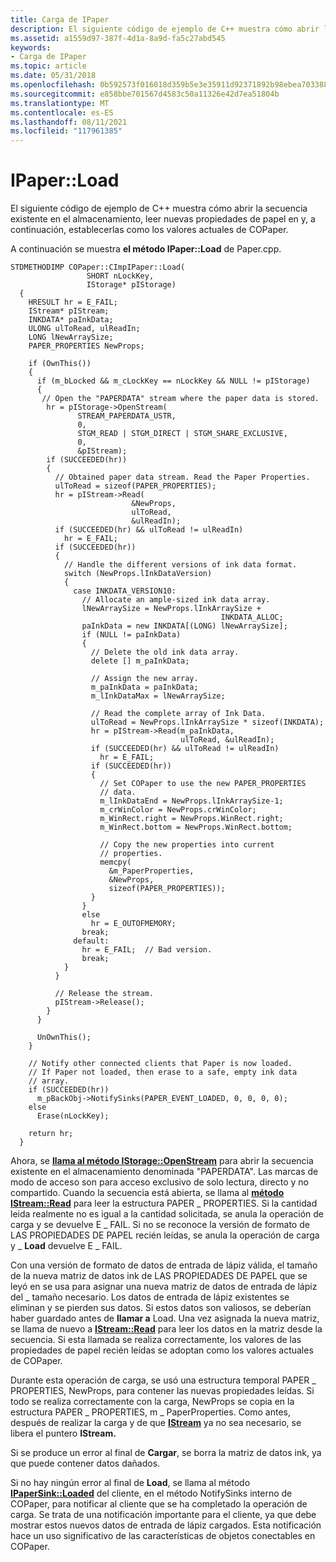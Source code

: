 ```yaml
---
title: Carga de IPaper
description: El siguiente código de ejemplo de C++ muestra cómo abrir la secuencia existente en el almacenamiento, leer nuevas propiedades de papel en y, a continuación, establecerlas como los valores actuales de COPaper.
ms.assetid: a1559d97-387f-4d1a-8a9d-fa5c27abd545
keywords:
- Carga de IPaper
ms.topic: article
ms.date: 05/31/2018
ms.openlocfilehash: 0b592573f016018d359b5e3e35911d92371892b98ebea70338844b7f8ef4b1f2
ms.sourcegitcommit: e858bbe701567d4583c50a11326e42d7ea51804b
ms.translationtype: MT
ms.contentlocale: es-ES
ms.lasthandoff: 08/11/2021
ms.locfileid: "117961385"
---
```

# <a name="ipaperload"></a>IPaper::Load

El siguiente código de ejemplo de C++ muestra cómo abrir la secuencia existente en el almacenamiento, leer nuevas propiedades de papel en y, a continuación, establecerlas como los valores actuales de COPaper.

A continuación se muestra **el método IPaper::Load** de Paper.cpp.


```
STDMETHODIMP COPaper::CImpIPaper::Load(
                 SHORT nLockKey,
                 IStorage* pIStorage)
  {
    HRESULT hr = E_FAIL;
    IStream* pIStream;
    INKDATA* paInkData;
    ULONG ulToRead, ulReadIn;
    LONG lNewArraySize;
    PAPER_PROPERTIES NewProps;

    if (OwnThis())
    {
      if (m_bLocked && m_cLockKey == nLockKey && NULL != pIStorage)
      {
       // Open the "PAPERDATA" stream where the paper data is stored.
        hr = pIStorage->OpenStream(
               STREAM_PAPERDATA_USTR,
               0,
               STGM_READ | STGM_DIRECT | STGM_SHARE_EXCLUSIVE,
               0,
               &pIStream);
        if (SUCCEEDED(hr))
        {
          // Obtained paper data stream. Read the Paper Properties.
          ulToRead = sizeof(PAPER_PROPERTIES);
          hr = pIStream->Read(
                           &NewProps,
                           ulToRead,
                           &ulReadIn);
          if (SUCCEEDED(hr) && ulToRead != ulReadIn)
            hr = E_FAIL;
          if (SUCCEEDED(hr))
          {
            // Handle the different versions of ink data format.
            switch (NewProps.lInkDataVersion)
            {
              case INKDATA_VERSION10:
                // Allocate an ample-sized ink data array.
                lNewArraySize = NewProps.lInkArraySize + 
                                               INKDATA_ALLOC;
                paInkData = new INKDATA[(LONG) lNewArraySize];
                if (NULL != paInkData)
                {
                  // Delete the old ink data array.
                  delete [] m_paInkData;

                  // Assign the new array.
                  m_paInkData = paInkData;
                  m_lInkDataMax = lNewArraySize;

                  // Read the complete array of Ink Data.
                  ulToRead = NewProps.lInkArraySize * sizeof(INKDATA);
                  hr = pIStream->Read(m_paInkData, 
                                      ulToRead, &ulReadIn);
                  if (SUCCEEDED(hr) && ulToRead != ulReadIn)
                    hr = E_FAIL;
                  if (SUCCEEDED(hr))
                  {
                    // Set COPaper to use the new PAPER_PROPERTIES
                    // data.
                    m_lInkDataEnd = NewProps.lInkArraySize-1;
                    m_crWinColor = NewProps.crWinColor;
                    m_WinRect.right = NewProps.WinRect.right;
                    m_WinRect.bottom = NewProps.WinRect.bottom;

                    // Copy the new properties into current 
                    // properties.
                    memcpy(
                      &m_PaperProperties,
                      &NewProps,
                      sizeof(PAPER_PROPERTIES));
                  }
                }
                else
                  hr = E_OUTOFMEMORY;
                break;
              default:
                hr = E_FAIL;  // Bad version.
                break;
            }
          }

          // Release the stream.
          pIStream->Release();
        }
      }

      UnOwnThis();
    }

    // Notify other connected clients that Paper is now loaded.
    // If Paper not loaded, then erase to a safe, empty ink data 
    // array.
    if (SUCCEEDED(hr))
      m_pBackObj->NotifySinks(PAPER_EVENT_LOADED, 0, 0, 0, 0);
    else
      Erase(nLockKey);

    return hr;
  }
```



Ahora, se [**llama al método IStorage::OpenStream**](/windows/desktop/api/Objidl/nf-objidl-istorage-openstream) para abrir la secuencia existente en el almacenamiento denominada "PAPERDATA". Las marcas de modo de acceso son para acceso exclusivo de solo lectura, directo y no compartido. Cuando la secuencia está abierta, se llama al [**método IStream::Read**](/windows/desktop/api/Objidl/nn-objidl-istream) para leer la estructura PAPER \_ PROPERTIES. Si la cantidad leida realmente no es igual a la cantidad solicitada, se anula la operación de carga y se devuelve E \_ FAIL. Si no se reconoce la versión de formato de LAS PROPIEDADES DE PAPEL recién leídas, se anula la operación de carga y \_ **Load** devuelve E \_ FAIL.

Con una versión de formato de datos de entrada de lápiz válida, el tamaño de la nueva matriz de datos ink de LAS PROPIEDADES DE PAPEL que se leyó en se usa para asignar una nueva matriz de datos de entrada de lápiz del \_ tamaño necesario. Los datos de entrada de lápiz existentes se eliminan y se pierden sus datos. Si estos datos son valiosos, se deberían haber guardado antes de **llamar a** Load. Una vez asignada la nueva matriz, se llama de nuevo a [**IStream::Read**](/windows/desktop/api/Objidl/nn-objidl-istream) para leer los datos en la matriz desde la secuencia. Si esta llamada se realiza correctamente, los valores de las propiedades de papel recién leídas se adoptan como los valores actuales de COPaper.

Durante esta operación de carga, se usó una estructura temporal PAPER \_ PROPERTIES, NewProps, para contener las nuevas propiedades leídas. Si todo se realiza correctamente con la carga, NewProps se copia en la estructura PAPER \_ PROPERTIES, m \_ PaperProperties. Como antes, después de realizar la carga y de que [**IStream**](/windows/desktop/api/Objidl/nn-objidl-istream) ya no sea necesario, se libera el puntero **IStream.**

Si se produce un error al final de **Cargar**, se borra la matriz de datos ink, ya que puede contener datos dañados.

Si no hay ningún error al final de **Load**, se llama al método [**IPaperSink::Loaded**](ipapersink-methods.md) del cliente, en el método NotifySinks interno de COPaper, para notificar al cliente que se ha completado la operación de carga. Se trata de una notificación importante para el cliente, ya que debe mostrar estos nuevos datos de entrada de lápiz cargados. Esta notificación hace un uso significativo de las características de objetos conectables en COPaper.

 

 




